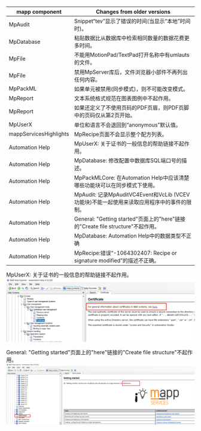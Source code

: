 | mapp component         | Changes from older versions                                                                |
| ---------------------- | ------------------------------------------------------------------------------------------ |
| MpAudit                | Snippet“tev”显示了错误的时间(当显示“本地”时间时)。                                         |
| MpDatabase             | 粘贴数据比从数据库中检索相同数量的数据花费更多时间。                                       |
| MpFile                 | 不能用MotionPad/TextPad打开名称中有umlauts的文件。                                         |
| MpFile                 | 禁用MpServer库后，文件浏览器小部件不再列出任何内容。                                       |
| MpPackML               | 如果单元被禁用(同步模式)，则不可能改变模式。                                               |
| MpReport               | 文本系统格式规范在图表图例中不起作用。                                                     |
| MpReport               | 如果还定义了不使用页码的PDF页眉，则PDF页脚中的页码仅从第2页开始。                          |
| MpUserX                 | 单位和语言不会退回到“anonymous”默认值。                                                    |
| mappServicesHighlights | MpRecipe页面不会显示整个配方列表。                                                         |
| Automation Help        | MpUserX: 关于证书的一般信息的帮助链接不起作用。                                            |
| Automation Help        | MpDatabase: 修改配置中数据库SQL端口号的描述。                                              |
| Automation Help        | MpPackMLCore: 在Automation Help中应该清楚哪些功能块可以在同步模式下使用。                  |
| Automation Help        | MpAudit: 记录MpAuditVC4Event和VcLib (VCEV功能块)不能一起使用来读取应用程序中的事件的限制。 |
| Automation Help        | General: "Getting started"页面上的"here"链接的"Create file structure"不起作用。            |
| Automation Help        | MpDatabase: Automation Help中的数据类型不正确                                              |
| Automation Help        | MpRecipe:错误“-1064302407: Recipe or signature modified”的描述不正确。                     |


MpUserX: 关于证书的一般信息的帮助链接不起作用。      
![](FILES/5.18%20mappServices%20更新要点/image-20230221104529496.png)

General: "Getting started"页面上的"here"链接的"Create file structure"不起作用。
![](FILES/5.18%20mappServices%20更新要点/image-20230221110925400.png)


